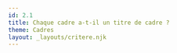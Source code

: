 ```yaml
---
id: 2.1
title: Chaque cadre a-t-il un titre de cadre ? 
theme: Cadres
layout: _layouts/critere.njk
---
```



